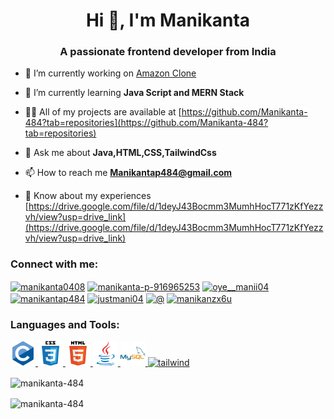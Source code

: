 <h1 align="center">Hi 👋, I'm Manikanta</h1>
<h3 align="center">A passionate frontend developer from India</h3>

- 🔭 I’m currently working on [Amazon Clone](https://github.com/Manikanta-484/Amazon-Clone)

- 🌱 I’m currently learning **Java Script and MERN Stack**

- 👨‍💻 All of my projects are available at [https://github.com/Manikanta-484?tab=repositories](https://github.com/Manikanta-484?tab=repositories)

- 💬 Ask me about **Java,HTML,CSS,TailwindCss**

- 📫 How to reach me **Manikantap484@gmail.com**

- 📄 Know about my experiences [https://drive.google.com/file/d/1deyJ43Bocmm3MumhHocT771zKfYezzvh/view?usp=drive_link](https://drive.google.com/file/d/1deyJ43Bocmm3MumhHocT771zKfYezzvh/view?usp=drive_link)

<h3 align="left">Connect with me:</h3>
<p align="left">
<a href="https://twitter.com/manikanta0408" target="blank"><img align="center" src="https://raw.githubusercontent.com/rahuldkjain/github-profile-readme-generator/master/src/images/icons/Social/twitter.svg" alt="manikanta0408" height="30" width="40" /></a>
<a href="https://linkedin.com/in/manikanta-p-916965253" target="blank"><img align="center" src="https://raw.githubusercontent.com/rahuldkjain/github-profile-readme-generator/master/src/images/icons/Social/linked-in-alt.svg" alt="manikanta-p-916965253" height="30" width="40" /></a>
<a href="https://instagram.com/oye__manii04" target="blank"><img align="center" src="https://raw.githubusercontent.com/rahuldkjain/github-profile-readme-generator/master/src/images/icons/Social/instagram.svg" alt="oye__manii04" height="30" width="40" /></a>
<a href="https://www.hackerrank.com/manikantap484" target="blank"><img align="center" src="https://raw.githubusercontent.com/rahuldkjain/github-profile-readme-generator/master/src/images/icons/Social/hackerrank.svg" alt="manikantap484" height="30" width="40" /></a>
<a href="https://www.leetcode.com/justmani04" target="blank"><img align="center" src="https://raw.githubusercontent.com/rahuldkjain/github-profile-readme-generator/master/src/images/icons/Social/leet-code.svg" alt="justmani04" height="30" width="40" /></a>
<a href="https://www.hackerearth.com/@" target="blank"><img align="center" src="https://raw.githubusercontent.com/rahuldkjain/github-profile-readme-generator/master/src/images/icons/Social/hackerearth.svg" alt="@" height="30" width="40" /></a>
<a href="https://auth.geeksforgeeks.org/user/manikanzx6u" target="blank"><img align="center" src="https://raw.githubusercontent.com/rahuldkjain/github-profile-readme-generator/master/src/images/icons/Social/geeks-for-geeks.svg" alt="manikanzx6u" height="30" width="40" /></a>
</p>

<h3 align="left">Languages and Tools:</h3>
<p align="left"> <a href="https://www.cprogramming.com/" target="_blank" rel="noreferrer"> <img src="https://raw.githubusercontent.com/devicons/devicon/master/icons/c/c-original.svg" alt="c" width="40" height="40"/> </a> <a href="https://www.w3schools.com/css/" target="_blank" rel="noreferrer"> <img src="https://raw.githubusercontent.com/devicons/devicon/master/icons/css3/css3-original-wordmark.svg" alt="css3" width="40" height="40"/> </a> <a href="https://www.w3.org/html/" target="_blank" rel="noreferrer"> <img src="https://raw.githubusercontent.com/devicons/devicon/master/icons/html5/html5-original-wordmark.svg" alt="html5" width="40" height="40"/> </a> <a href="https://www.java.com" target="_blank" rel="noreferrer"> <img src="https://raw.githubusercontent.com/devicons/devicon/master/icons/java/java-original.svg" alt="java" width="40" height="40"/> </a> <a href="https://www.mysql.com/" target="_blank" rel="noreferrer"> <img src="https://raw.githubusercontent.com/devicons/devicon/master/icons/mysql/mysql-original-wordmark.svg" alt="mysql" width="40" height="40"/> </a> <a href="https://tailwindcss.com/" target="_blank" rel="noreferrer"> <img src="https://www.vectorlogo.zone/logos/tailwindcss/tailwindcss-icon.svg" alt="tailwind" width="40" height="40"/> </a> </p>

<p><img align="center" src="https://github-readme-stats.vercel.app/api/top-langs?username=manikanta-484&show_icons=true&locale=en&layout=compact" alt="manikanta-484" /></p>

<p><img align="center" src="https://github-readme-streak-stats.herokuapp.com/?user=manikanta-484&" alt="manikanta-484" /></p>
